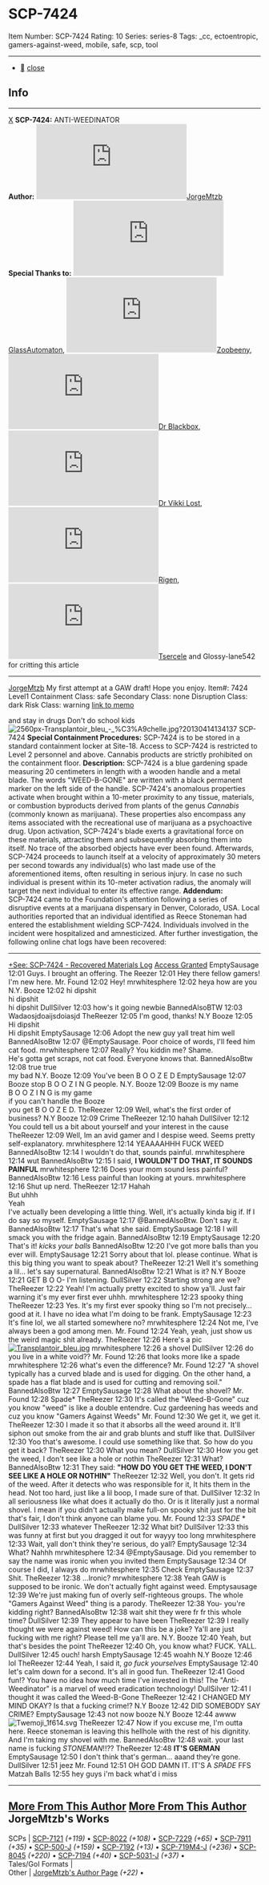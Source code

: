 # SCP-7424
Item Number: SCP-7424
Rating: 10
Series: series-8
Tags: _cc, ectoentropic, gamers-against-weed, mobile, safe, scp, tool

---

  * [](javascript:;)
[close](javascript:;)
## Info
* * *
[X](javascript:;)
**SCP-7424:** ANTI-WEEDINATOR  
**Author:** [![JorgeMtzb](https://www.wikidot.com/avatar.php?userid=8474687&amp;size=small&amp;timestamp=1742520151)](http://www.wikidot.com/user:info/jorgemtzb)[JorgeMtzb](http://www.wikidot.com/user:info/jorgemtzb)  
**Special Thanks to:** [![GlassAutomaton](https://www.wikidot.com/avatar.php?userid=7930944&amp;size=small&amp;timestamp=1742520151)](http://www.wikidot.com/user:info/glassautomaton)[GlassAutomaton](http://www.wikidot.com/user:info/glassautomaton), [![Zoobeeny](https://www.wikidot.com/avatar.php?userid=6070624&amp;size=small&amp;timestamp=1742520151)](http://www.wikidot.com/user:info/zoobeeny)[Zoobeeny](http://www.wikidot.com/user:info/zoobeeny), [![Dr Blackbox](https://www.wikidot.com/avatar.php?userid=2785951&amp;size=small&amp;timestamp=1742520151)](http://www.wikidot.com/user:info/dr-blackbox)[Dr Blackbox](http://www.wikidot.com/user:info/dr-blackbox), [![Dr Vikki Lost](https://www.wikidot.com/avatar.php?userid=8759091&amp;size=small&amp;timestamp=1742520151)](http://www.wikidot.com/user:info/dr-vikki-lost)[Dr Vikki Lost](http://www.wikidot.com/user:info/dr-vikki-lost), [![Rigen](https://www.wikidot.com/avatar.php?userid=2826105&amp;size=small&amp;timestamp=1742520151)](http://www.wikidot.com/user:info/rigen)[Rigen](http://www.wikidot.com/user:info/rigen), [![Tsercele](https://www.wikidot.com/avatar.php?userid=2891035&amp;size=small&amp;timestamp=1742520151)](http://www.wikidot.com/user:info/tsercele)[Tsercele](http://www.wikidot.com/user:info/tsercele) and Glossy-lane542 for critting this article
* * *

[JorgeMtzb](javascript:;)
My first attempt at a GAW draft! Hope you enjoy.
Item#: 7424
Level1
Containment Class:
safe
Secondary Class:
none
Disruption Class:
dark
Risk Class:
warning
[link to memo](/classification-committee-memo)  

and stay in drugs Don't do school kids
![2560px-Transplantoir_bleu_-_%C3%A9chelle.jpg?20130414134137](https://upload.wikimedia.org/wikipedia/commons/thumb/0/01/Transplantoir_bleu_-_%C3%A9chelle.jpg/2560px-Transplantoir_bleu_-_%C3%A9chelle.jpg?20130414134137)
SCP-7424
**Special Containment Procedures:** SCP-7424 is to be stored in a standard containment locker at Site-18. Access to SCP-7424 is restricted to Level 2 personnel and above. Cannabis products are strictly prohibited on the containment floor.
**Description:** SCP-7424 is a blue gardening spade measuring 20 centimeters in length with a wooden handle and a metal blade. The words "WEED-B-GONE" are written with a black permanent marker on the left side of the handle.
SCP-7424's anomalous properties activate when brought within a 10-meter proximity to any tissue, materials, or combustion byproducts derived from plants of the genus _Cannabis_ (commonly known as marijuana). These properties also encompass any items associated with the recreational use of marijuana as a psychoactive drug.
Upon activation, SCP-7424's blade exerts a gravitational force on these materials, attracting them and subsequently absorbing them into itself. No trace of the absorbed objects have ever been found. Afterwards, SCP-7424 proceeds to launch itself at a velocity of approximately 30 meters per second towards any individual(s) who last made use of the aforementioned items, often resulting in serious injury. In case no such individual is present within its 10-meter activation radius, the anomaly will target the next individual to enter its effective range.
**Addendum:**  
SCP-7424 came to the Foundation's attention following a series of disruptive events at a marijuana dispensary in Denver, Colorado, USA. Local authorities reported that an individual identified as Reece Stoneman had entered the establishment wielding SCP-7424. Individuals involved in the incident were hospitalized and amnesticized. After further investigation, the following online chat logs have been recovered:
* * *
[+See: SCP-7424 - Recovered Materials Log](javascript:;)
[Access Granted](javascript:;)
EmptySausage
12:01
Guys. I brought an offering.
The Reezer
12:01
Hey there fellow gamers! I'm new here.
Mr. Found
12:02
Hey!
mrwhitesphere
12:02
heya how are you
N.Y. Booze
12:02
hi dipshit  
hi dipshit  
hi dipshit
DullSilver
12:03
how's it going newbie
BannedAlsoBTW
12:03
Wadaosjdoaijsdoiasjd
TheReezer
12:05
I'm good, thanks!
N.Y Booze
12:05
Hi dipshit  
Hi dipshit
EmptySausage
12:06
Adopt the new guy yall treat him well
BannedAlsoBtw
12:07
@EmptySausage. Poor choice of words, I'll feed him cat food.
mrwhitesphere
12:07
Really? You kiddin me? Shame.  
He's gotta get scraps, not cat food. Everyone knows that.
BannedAlsoBtw
12:08
true true  
my bad
N.Y. Booze
12:09
You've been B O O Z E D
EmptySausage
12:07
Booze stop B O O Z I N G people.
N.Y. Booze
12:09
Booze is my name  
B O O Z I N G is my game  
if you can't handle the Booze  
you get B O O Z E D.
TheReezer
12:09
Well, what's the first order of business?
N.Y Booze
12:09
Crime
TheReezer
12:10
hahah
DullSilver
12:12
You could tell us a bit about yourself and your interest in the cause
TheReezer
12:09
Well, Im an avid gamer and I despise weed. Seems pretty self-explanatory.
mrwhitesphere
12:14
YEAAAAHHH FUCK WEED
BannedAlsoBtw
12:14
I wouldn't do that, sounds painful.
mrwhitesphere
12:14
wut
BannedAlsoBtw
12:15
I said, **I WOULDN'T DO THAT, IT SOUNDS PAINFUL**
mrwhitesphere
12:16
Does your mom sound less painful?
BannedAlsoBtw
12:16
Less painful than looking at yours.
mrwhitesphere
12:16
Shut up nerd.
TheReezer
12:17
Hahah  
But uhhh  
Yeah  
I've actually been developing a little thing. Well, it's actually kinda big if. If I do say so myself.
EmptySausage
12:17
@BannedAlsoBtw. Don't say it.
BannedAlsoBtw
12:17
That's what she said.
EmptySausage
12:18
I will smack you with the fridge again.
BannedAlsoBtw
12:19
EmptySausage
12:20
That's it! *kicks your balls*
BannedAlsoBtw
12:20
I've got more balls than you ever will.
EmptySausage
12:21
Sorry about that lol. please continue. What is this big thing you want to speak about?
TheReezer
12:21
Well it's something a lil… let's say supernatural.
BannedAlsoBtw
12:21
What is it?
N.Y Booze
12:21
GET B O O- I'm listening.
DullSilver
12:22
Starting strong are we?
TheReezer
12:22
Yeah! I'm actually pretty excited to show ya'll. Just fair warning it's my ever first ever uhhh.
mrwhitesphere
12:23
spooky thing
TheReezer
12:23
Yes. It's my first ever spooky thing so I'm not precisely… good at it. I have no idea what I'm doing to be frank.
EmptySausage
12:23
It's fine lol, we all started somewhere no?
mrwhitesphere
12:24
Not me, I've always been a god among men.
Mr. Found
12:24
Yeah, yeah, just show us the weird magic shit already.
TheReezer
12:26
Here's a pic  
[![Transplantoir_bleu.jpg](https://upload.wikimedia.org/wikipedia/commons/6/60/Transplantoir_bleu.jpg)](https://upload.wikimedia.org/wikipedia/commons/6/60/Transplantoir_bleu.jpg)
mrwhitesphere
12:26
a shovel
DullSilver
12:26
do you live in a white void??
Mr. Found
12:26
that looks more like a spade
mrwhitesphere
12:26
what's even the difference?
Mr. Found
12:27
"A shovel typically has a curved blade and is used for digging. On the other hand, a spade has a flat blade and is used for cutting and removing soil."
BannedAlsoBtw
12:27
EmptySausage
12:28
What about the shovel?
Mr. Found
12:28
Spade*
TheReezer
12:30
It's called the "Weed-B-Gone" cuz you know "weed" is like a double entendre. Cuz gardeening has weeds and cuz you know "Gamers Against Weeds"
Mr. Found
12:30
We get it, we get it.
TheReezer
12:30
I made it so that it absorbs all the weed around it. It'll siphon out smoke from the air and grab blunts and stuff like that.
DullSilver
12:30
Yoo that's awesome. I could use something like that. So how do you get it back?
TheReezer
12:30
What you mean?
DullSilver
12:30
How you get the weed, I don't see like a hole or nothin
TheReezer
12:31
What?
BannedAlsoBtw
12:31
They said: **"HOW DO YOU GET THE WEED, I DON'T SEE LIKE A HOLE OR NOTHIN"**
TheReezer
12:32
Well, you don't. It gets rid of the weed. After it detects who was responsible for it, It hits them in the head. Not too hard, just like a lil boop, I made sure of that.
DullSilver
12:32
In all seriousness like what does it actually do tho. Or is it literally just a normal shovel. I mean if you didn't actually make full-on spooky shit just for the bit that's fair, I don't think anyone can blame you.
Mr. Found
12:33
_SPADE_ *
DullSilver
12:33
whatever
TheReezer
12:32
What bit?
DullSilver
12:33
this was funny at first but you dragged it out for wayyy too long
mrwhitesphere
12:33
Wait, yall don't think they're serious, do yall?
EmptySausage
12:34
What? Nahhh
mrwhitesphere
12:34
@EmptySausage. Did you remember to say the name was ironic when you invited them
EmptySausage
12:34
Of course I did, I always do
mrwhitesphere
12:35
Check
EmptySausage
12:37
Shit.
TheReezer
12:38
…Ironic?
mrwhitesphere
12:38
Yeah GAW is supposed to be ironic. We don't actually fight against weed.
Emptysausage
12:39
We're just making fun of overly self-righteous groups. The whole "Gamers Against Weed" thing is a parody.
TheReezer
12:38
You- you're kidding right?
BannedAlsoBtw
12:38
wait shit they were fr fr this whole time?
DullSilver
12:39
They appear to have been
TheReezer
12:39
I really thought we were against weed! How can this be a joke? Ya'll are just fucking with me right? Please tell me ya'll are.
N.Y. Booze
12:40
Yeah, but that's besides the point
TheReezer
12:40
Oh, you know what? FUCK. YALL.
DullSilver
12:45
ouch! harsh
EmptySausage
12:45
woahh
N.Y Booze
12:46
lol
TheReezer
12:44
Yeah, I said it, _go fuck yourselves_
EmptySausage
12:40
let's calm down for a second. It's all in good fun.
TheReezer
12:41
Good fun!? You have no idea how much time I've invested in this! The "Anti-Weedinator" is a marvel of weed eradication technology!
DullSilver
12:41
I thought it was called the Weed-B-Gone
TheReezer
12:42
I CHANGED MY MIND OKAY? Is that a fucking crime!?
N.Y Booze
12:42
DID SOMEBODY SAY CRIME?
EmptySausage
12:43
not now booze
N.Y Booze
12:44
awww ![Twemoji_1f614.svg](https://upload.wikimedia.org/wikipedia/commons/b/b2/Twemoji_1f614.svg)
TheReezer
12:47
Now if you excuse me, I'm outta here. Reece stoneman is leaving this hellhole with the rest of his dignitity.  
And I'm taking my shovel with me.
BannedAlsoBtw
12:48
wait. your last name is fucking _STONEMAN_!!??
TheReezer
12:48
**IT'S GERMAN**
EmptySausage
12:50
I don't think that's german… aaand they're gone.
DullSilver
12:51
jeez
Mr. Found
12:51
OH GOD DAMN IT. IT'S A _SPADE_ FFS
Matzah Balls
12:55
hey guys i'm back what'd i miss
* * *
[More From This Author](javascript:;)
[More From This Author](javascript:;)
JorgeMtzb's Works  
---  
SCPs |  [SCP-7121](/scp-7121) _(+119)_ • [SCP-8022](/scp-8022) _(+108)_ • [SCP-7229](/scp-7229) _(+65)_ • [SCP-7911](/scp-7911) _(+35)_ • [SCP-500-J](/scp-500-j) _(+159)_ • [SCP-7192](/scp-7192) _(+13)_ • [SCP-719M4-J](/scp-719m4-j) _(+236)_ • [SCP-8045](/scp-8045) _(+220)_ • [SCP-7194](/scp-7194) _(+40)_ • [SCP-5031-J](/scp-5031-j) _(+37)_ •  
Tales/GoI Formats |   
Other |  [JorgeMtzb's Author Page](/jorgemtzb) _(+22)_ •